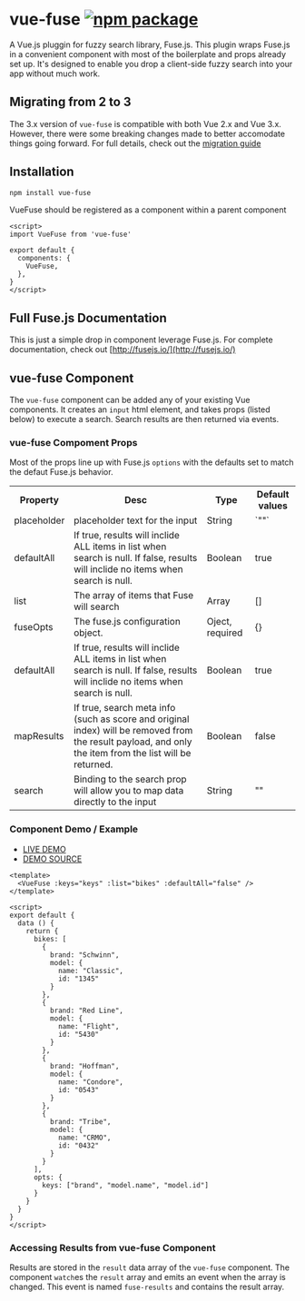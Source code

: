 # vue-fuse [![npm package](https://img.shields.io/npm/v/vue-fuse.svg)](https://www.npmjs.org/package/vue-fuse)

A Vue.js pluggin for fuzzy search library, Fuse.js. This plugin wraps Fuse.js in a convenient component with most of the boilerplate and props already set up. It's designed to enable you drop a client-side fuzzy search into your app without much work.

## Migrating from 2 to 3
The 3.x version of `vue-fuse` is compatible with both Vue 2.x and Vue 3.x. However, there were some breaking changes made
to better accomodate things going forward. For full details, check out the [migration guide](https://github.com/shayneo/vue-fuse/blob/master/docs/migration-2-3.md)

## Installation
```bash
npm install vue-fuse
```

VueFuse should be registered as a component within a parent component

```
<script>
import VueFuse from 'vue-fuse'

export default {
  components: {
    VueFuse,
  },
}
</script>
```

## Full Fuse.js Documentation
This is just a simple drop in component leverage Fuse.js. For complete documentation, check out [http://fusejs.io/](http://fusejs.io/)

## vue-fuse Component
The `vue-fuse` component can be added any of your existing Vue components. It creates an `input` html element, and takes props (listed below) to execute a search. Search results are then returned via events.

### vue-fuse Compoment Props
Most of the props line up with Fuse.js `options` with the defaults set to match the defaut Fuse.js behavior.
<table>
  <tr>
    <th>Property</th>
    <th>Desc</th>
    <th>Type</th>
    <th>Default values</th>
  </tr>
  <tr>
    <td>placeholder</td>
    <td>placeholder text for the input</td>
    <td>String</td>
    <td>`""`</td>
  </tr>
  <tr>
    <td>defaultAll</td>
    <td>If true, results will inclide ALL items in list when search is null. If false, results will inclide no items when search is null.</td>
    <td>Boolean</td>
    <td>true</td>
  </tr>
  <tr>
    <td>list</td>
    <td>The array of items that Fuse will search</td>
    <td>Array</td>
    <td>[]</td>
  </tr>
  <tr>
    <td>fuseOpts</td>
    <td>
      The fuse.js configuration object.
    </td>
    <td>Oject, required</td>
    <td>{}</td>
  </tr>
  <tr>
    <td>defaultAll</td>
    <td>If true, results will inclide ALL items in list when search is null. If false, results will inclide no items when search is null.</td>
    <td>Boolean</td>
    <td>true</td>
  </tr>
  <tr>
    <td>mapResults</td>
    <td>If true, search meta info (such as score and original index) will be removed from the result payload, and only the item from the list will be returned.</td>
    <td>Boolean</td>
    <td>false</td>
  </tr>
  <tr>
    <td>search</td>
    <td>Binding to the search prop will allow you to map data directly to the input</td>
    <td>String</td>
    <td>""</td>
  </tr>
</table>

### Component  Demo / Example
* [LIVE DEMO](https://vue-fuse-demo.netlify.com/)
* [DEMO SOURCE](https://github.com/shayneo/vue-fuse/blob/master/src/App.vue)

```
<template>
  <VueFuse :keys="keys" :list="bikes" :defaultAll="false" />
</template>

<script>
export default {
  data () {
    return {
      bikes: [
        {
          brand: "Schwinn",
          model: {
            name: "Classic",
            id: "1345"
          }
        },
        {
          brand: "Red Line",
          model: {
            name: "Flight",
            id: "5430"
          }
        },
        {
          brand: "Hoffman",
          model: {
            name: "Condore",
            id: "0543"
          }
        },
        {
          brand: "Tribe",
          model: {
            name: "CRMO",
            id: "0432"
          }
        }
      ],
      opts: {
        keys: ["brand", "model.name", "model.id"]
      }
    }
  }
}
</script>
```

### Accessing Results from vue-fuse Component
Results are stored in the `result` data array of the `vue-fuse` component. The component `watch`es the `result` array and emits an event when the array is changed. This event is named `fuse-results` and contains the result array.

